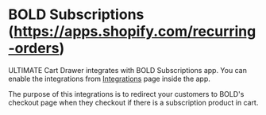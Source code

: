 # BOLD Subscriptions (https://apps.shopify.com/recurring-orders)

ULTIMATE Cart Drawer integrates with BOLD Subscriptions app. You can enable the integrations from [Integrations](https://ucd.sellifyapps.com/integrations) page inside the app.

The purpose of this integrations is to redirect your customers to BOLD's checkout page when they checkout if there is a subscription product in cart.